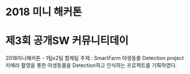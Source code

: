 # 2018 미니 해커톤
# 제3회 공개SW 커뮤니티데이
2018미니해커톤 - 1팀x2팀 합체팀
주제 : SmartFarm 야생동물 Detection project
카메라 촬영을 통한 야생동물을 Detection하고 인식하는 프로젝트를 기획하였다.

